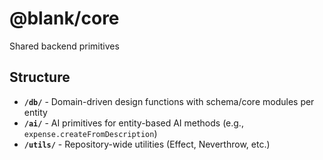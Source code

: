 # @blank/core

Shared backend primitives

## Structure

- **`/db/`** - Domain-driven design functions with schema/core modules per entity
- **`/ai/`** - AI primitives for entity-based AI methods (e.g., `expense.createFromDescription`)
- **`/utils/`** - Repository-wide utilities (Effect, Neverthrow, etc.)
